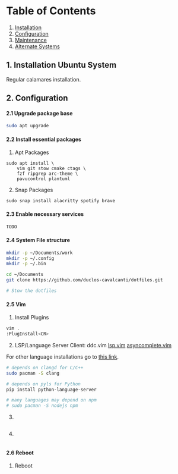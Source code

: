 # Table of Contents
1. [Installation](#installation)
2. [Configuration](#configuration)
3. [Maintenance](#maintenance)
3. [Alternate Systems](#alternate)

<a name="installation"/>

## 1. Installation Ubuntu System
Regular calamares installation.

<a name="configuration"/>

## 2. Configuration

#### 2.1 Upgrade package base
```sh
sudo apt upgrade
```

#### 2.2 Install essential packages

1. Apt Packages
```
sudo apt install \
    vim git stow cmake ctags \
    fzf ripgrep arc-theme \
    pavucontrol plantuml
```

2. Snap Packages
```
sudo snap install alacritty spotify brave
```

#### 2.3  Enable necessary services
```sh
TODO
```

#### 2.4 System File structure

```sh
mkdir -p ~/Documents/work
mkdir -p ~/.config
mkdir -p ~/.bin

cd ~/Documents
git clone https://github.com/duclos-cavalcanti/dotfiles.git

# Stow the dotfiles
```
#### 2.5 Vim
1. Install Plugins
```sh
vim .
:PlugInstall<CR>
```

2. LSP/Language Server Client: ddc.vim
[lsp.vim](https://github.com/prabirshrestha/vim-lsp)
[asyncomplete.vim](https://github.com/prabirshrestha/asyncomplete.vim)

For other language installations go to [this link](Link).

```sh
# depends on clangd for C/C++
sudo pacman -S clang

# depends on pyls for Python
pip install python-language-server

# many languages may depend on npm
# sudo pacman -S nodejs npm
```
3.
```sh
```

4.
```sh
```
#### 2.6 Reboot
1. Reboot
